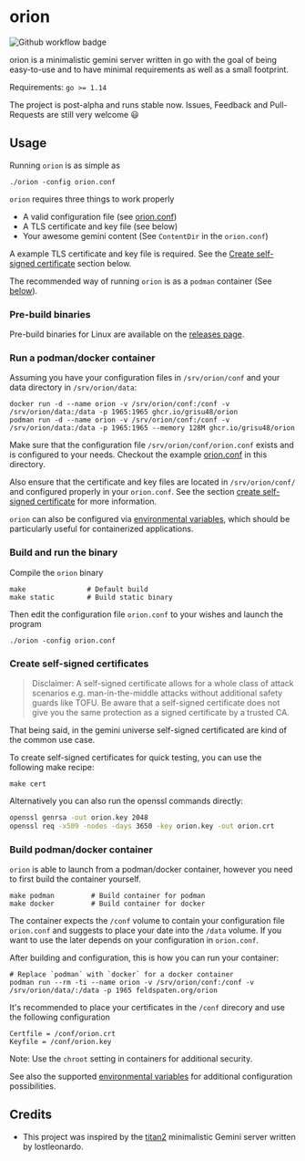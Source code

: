 # orion

![Github workflow badge](https://github.com/grisu48/orion/workflows/orion/badge.svg)

orion is a minimalistic gemini server written in go with the goal of being easy-to-use and to have minimal requirements as well as a small footprint.

Requirements: `go >= 1.14`

The project is post-alpha and runs stable now. Issues, Feedback and Pull-Requests are still very welcome 😃

## Usage

Running `orion` is as simple as

    ./orion -config orion.conf

`orion` requires three things to work properly

* A valid configuration file (see [orion.conf](orion.conf))
* A TLS certificate and key file (see below)
* Your awesome gemini content (See `ContentDir` in the `orion.conf`)

A example TLS certificate and key file is required. See the [Create self-signed certificate](#create-self-signed-certificates) section below.

The recommended way of running `orion` is as a `podman` container (See [below](#run-a-podman-docker-container)).

### Pre-build binaries

Pre-build binaries for Linux are available on the [releases page](https://github.com/grisu48/orion/releases).

### Run a podman/docker container

Assuming you have your configuration files in `/srv/orion/conf` and your data directory in `/srv/orion/data`:

    docker run -d --name orion -v /srv/orion/conf:/conf -v /srv/orion/data:/data -p 1965:1965 ghcr.io/grisu48/orion
    podman run -d --name orion -v /srv/orion/conf:/conf -v /srv/orion/data:/data -p 1965:1965 --memory 128M ghcr.io/grisu48/orion

Make sure that the configuration file `/srv/orion/conf/orion.conf` exists and is configured to your needs. Checkout the example [orion.conf](orion.conf) in this directory.

Also ensure that the certificate and key files are located in `/srv/orion/conf/` and configured properly in your `orion.conf`. See the section [create self-signed certificate](#create-self-signed-certificates) for more information.

`orion` can also be configured via [environmental variables](variables.md), which should be particularly useful for containerized applications.

### Build and run the binary

Compile the `orion` binary

    make               # Default build
    make static        # Build static binary

Then edit the configuration file `orion.conf` to your wishes and launch the program

    ./orion -config orion.conf

### Create self-signed certificates

> Disclaimer:
> A self-signed certificate allows for a whole class of attack scenarios e.g. man-in-the-middle attacks without additional safety guards like TOFU. Be aware that a self-signed certificate does not give you the same protection as a signed certificate by a trusted CA.

That being said, in the gemini universe self-signed certificated are kind of the common use case.

To create self-signed certificates for quick testing, you can use the following make recipe:

    make cert

Alternatively you can also run the openssl commands directly:

```bash
openssl genrsa -out orion.key 2048
openssl req -x509 -nodes -days 3650 -key orion.key -out orion.crt
```

### Build podman/docker container

`orion` is able to launch from a podman/docker container, however you need to first build the container yourself.

    make podman         # Build container for podman
    make docker         # Build container for docker

The container expects the `/conf` volume to contain your configuration file `orion.conf` and suggests to place your date into the `/data` volume. If you want to use the later depends on your configuration in `orion.conf`.

After building and configuration, this is how you can run your container:

    # Replace `podman` with `docker` for a docker container
    podman run --rm -ti --name orion -v /srv/orion/conf:/conf -v /srv/orion/data/:/data -p 1965 feldspaten.org/orion

It's recommended to place your certificates in the `/conf` direcory and use the following configuration

    Certfile = /conf/orion.crt
    Keyfile = /conf/orion.key

Note: Use the `chroot` setting in containers for additional security.

See also the supported [environmental variables](variables.md) for additional configuration possibilities.

## Credits

* This project was inspired by the [titan2](https://gitlab.com/lostleonardo/titan2) minimalistic Gemini server written by lostleonardo.
